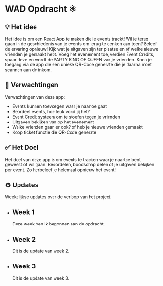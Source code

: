 # **WAD Opdracht** ⚛️
## 💡 **Het idee**
Het idee is om een React App te maken die je events trackt! Wil je terug gaan in de geschiedenis van je events om terug te denken aan toen? Beleef de ervaring opnieuw! Kijk wat je uitgaven zijn ter plaatse en of welke nieuwe vrienden je gemaakt hebt.
Voeg het evenement toe, verdien Event Credits, spaar deze en wordt de PARTY KING OF QUEEN van je vrienden.
Koop je toegang via de app die een unieke QR-Code generate die je daarna moet scannen aan de inkom. 
## 💭 **Verwachtingen**
Verwachtingen van deze app:
  - Events kunnen toevoegen waar je naartoe gaat
  - Beordeel events, hoe leuk vond jij het? 
  - Event Credit systeem om te stoefen tegen je vrienden
  - Uitgaven bekijken van op het evenement
  - Welke vrienden gaan er ook? of heb je nieuwe vrienden gemaakt 
  - Koop ticket functie die QR-Code generate

## ✅ **Het Doel** 
Het doel van deze app is om events te tracken waar je naartoe bent geweest of wil gaan. Beoordelen, boodschap delen of je uitgaven bekijken per event. Zo herbeleef je helemaal opnieuw het event!
## ⚙️ **Updates** 
Weekelijkse updates over de verloop van het project.

 - ## Week 1

    Deze week ben ik begonnen aan de opdracht.
 - ## Week 2
	 
    Dit is de update van week 2.
 - ## Week 3
	 
    Dit is de update van week 3.

